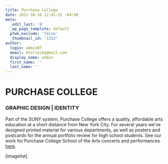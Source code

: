 ```yaml
---
title: Purchase College
date: 2012-10-16 12:41:22 -04:00
meta:
  _edit_last: '6'
  _wp_page_template: default
  pfwk_exclude: 'false'
  _thumbnail_id: '1332'
author:
  login: adminBT
  email: btellock@gmail.com
  display_name: admin
  first_name: ''
  last_name: ''
---
```


<h1>PURCHASE COLLEGE</h1>
<h3>GRAPHIC DESIGN | IDENTITY</h3>
Part of the SUNY system, Purchase College offers a quality, affordable arts education at a short distance from New York City. For several years we’ve designed printed material for various departments, as well as posters and postcards for the annual portfolio review for high school students. See our work for Purchase College School of the Arts concerts and performances <a title="Purchase College School of the Arts" href="/portfolio/purchase-college-school-of-the-arts/">here</a>.


[imagelist]

